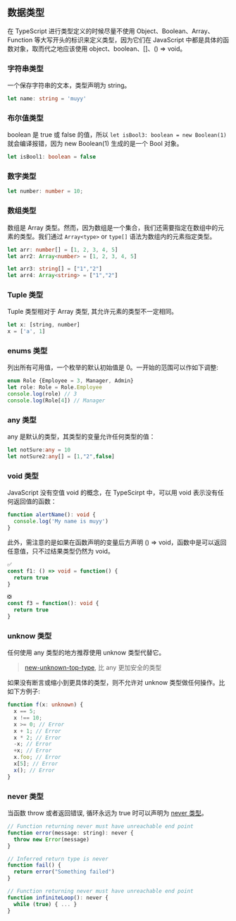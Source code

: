 ## 数据类型

在 TypeScript 进行类型定义的时候尽量不使用 Object、Boolean、Array、Function 等大写开头的标识来定义类型，因为它们在 JavaScript 中都是具体的函数对象，取而代之地应该使用 object、boolean、[]、() => void。

### 字符串类型

一个保存字符串的文本，类型声明为 string。

```ts
let name: string = 'muyy'
```

### 布尔值类型

boolean 是 true 或 false 的值，所以 `let isBool3: boolean = new Boolean(1)` 就会编译报错，因为 new Boolean(1) 生成的是一个 Bool 对象。

```ts
let isBool1: boolean = false
```

### 数字类型

```ts
let number: number = 10;
```

### 数组类型

数组是 Array 类型。然而，因为数组是一个集合，我们还需要指定在数组中的元素的类型。我们通过 `Array<type>` or `type[]` 语法为数组内的元素指定类型。

```ts
let arr: number[] = [1, 2, 3, 4, 5]
let arr2: Array<number> = [1, 2, 3, 4, 5]

let arr3: string[] = ["1","2"]
let arr4: Array<string> = ["1","2"]
```

### Tuple 类型

Tuple 类型相对于 Array 类型, 其允许元素的类型不一定相同。

```js
let x: [string, number]
x = ['a', 1]
```

### enums 类型

列出所有可用值，一个枚举的默认初始值是 0。一开始的范围可以作如下调整:

```ts
enum Role {Employee = 3, Manager, Admin}
let role: Role = Role.Employee
console.log(role) // 3
console.log(Role[4]) // Manager
```

### any 类型

any 是默认的类型，其类型的变量允许任何类型的值：

```ts
let notSure:any = 10
let notSure2:any[] = [1,"2",false]
```

### void 类型

JavaScript 没有空值 void 的概念，在 TypeScirpt 中，可以用 void 表示没有任何返回值的函数：

```ts
function alertName(): void {
  console.log('My name is muyy')
}
```

此外，需注意的是如果在函数声明的变量后方声明 () => void，函数中是可以返回任意值，只不过结果类型仍然为 void。

```ts
✅
const f1: () => void = function() {
  return true
}

❎
const f3 = function(): void {
  return true
}
```

### unknow 类型

任何使用 any 类型的地方推荐使用 unknow 类型代替它。

> [new-unknown-top-type](https://www.typescriptlang.org/docs/handbook/release-notes/typescript-3-0.html#new-unknown-top-type), 比 any 更加安全的类型

如果没有断言或缩小到更具体的类型，则不允许对 unknow 类型做任何操作。比如下方例子:

```ts
function f(x: unknown) {
  x == 5;
  x !== 10;
  x >= 0; // Error
  x + 1; // Error
  x * 2; // Error
  -x; // Error
  +x; // Error
  x.foo; // Error
  x[5]; // Error
  x(); // Error
}
```

### never 类型

当函数 throw 或者返回错误, 循环永远为 true 时可以声明为 [never 类型](https://www.typescriptlang.org/docs/handbook/2/narrowing.html#the-never-type)。

```js
// Function returning never must have unreachable end point
function error(message: string): never {
  throw new Error(message)
}

// Inferred return type is never
function fail() {
  return error("Something failed")
}

// Function returning never must have unreachable end point
function infiniteLoop(): never {
  while (true) { ... }
}
```